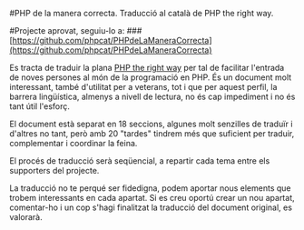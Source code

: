 #PHP de la manera correcta. Traducció al català de PHP the right way.

#Projecte aprovat, seguiu-lo a:
###[https://github.com/phpcat/PHPdeLaManeraCorrecta](https://github.com/phpcat/PHPdeLaManeraCorrecta)

Es tracta de traduir la plana [PHP the right way](http://www.phptherightway.com/) per tal de facilitar l'entrada de noves persones al món de la programació en PHP. És un document molt interessant, també d'utilitat per a veterans, tot i que per aquest perfil, la barrera lingüística, almenys a nivell de lectura, no és cap impediment i no és tant útil l'esforç.

El document està separat en 18 seccions, algunes molt senzilles de traduïr i d'altres no tant, però amb 20 "tardes" tindrem més que suficient per traduir, complementar i coordinar la feina.

El procés de traducció serà seqüencial, a repartir cada tema entre els supporters del projecte.

La traducció no te perqué ser fidedigna, podem aportar nous elements que trobem interessants en cada apartat. Si es creu oportú crear un nou apartat, comentar-ho i un cop s'hagi finalitzat la traducció del document original, es valorarà.
